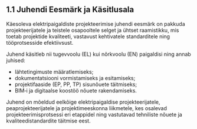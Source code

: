 

## 1.1 Juhendi Eesmärk ja Käsitlusala

Käesoleva elektripaigaldiste projekteerimise juhendi eesmärk on pakkuda projekteerijatele ja teistele osapooltele selget ja ühtset raamistikku, mis toetab projektide kvaliteeti, vastavust kehtivatele standarditele ning tööprotsesside efektiivsust.

Juhend käsitleb nii tugevvoolu (EL) kui nõrkvoolu (EN) paigaldisi ning annab juhised:
- lähtetingimuste määratlemiseks;
- dokumentatsiooni vormistamiseks ja esitamiseks;
- projektifaaside (EP, PP, TP) sisunõuete täitmiseks;
- BIM‑i ja digitaalse koostöö nõuete rakendamiseks.

Juhend on mõeldud eelkõige elektripaigaldise projekteerijatele, peaprojekteerijatele ja projektimeeskonna liikmetele, kes osalevad projekteerimisprotsessi eri etappidel ning vastutavad tehniliste nõuete ja kvaliteedistandardite täitmise eest.